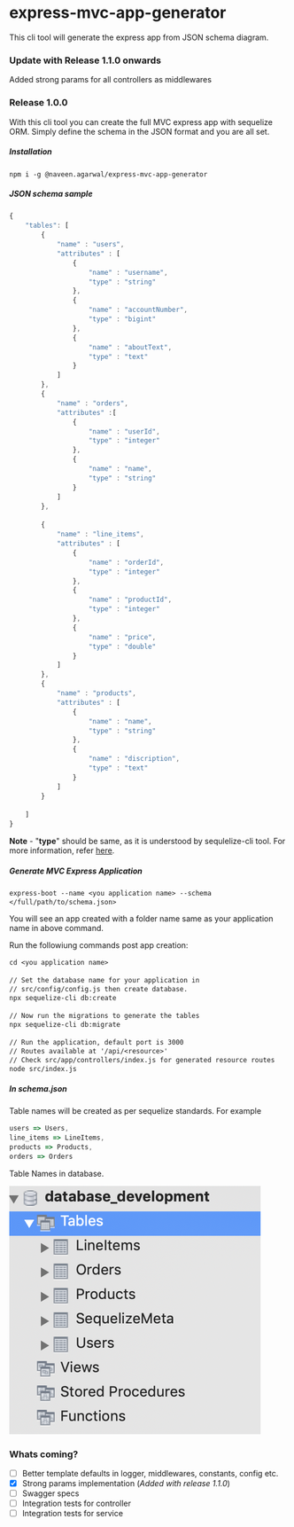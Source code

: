 # express-mvc-app-generator
This cli tool will generate the express app from JSON schema diagram.

### Update with Release 1.1.0 onwards
Added strong params for all controllers as middlewares

### Release 1.0.0
With this cli tool you can create the full MVC express app with sequelize ORM. Simply define the schema in the JSON format and you are all set.

##### Installation
```
npm i -g @naveen.agarwal/express-mvc-app-generator
```

##### JSON schema sample
```javascript
{
    "tables": [
        {
            "name" : "users",
            "attributes" : [
                {
                    "name" : "username",
                    "type" : "string"
                },
                {
                    "name" : "accountNumber",
                    "type" : "bigint"
                },
                {
                    "name" : "aboutText",
                    "type" : "text"
                }
            ]
        },
        {
            "name" : "orders",
            "attributes" :[
                {
                    "name" : "userId",
                    "type" : "integer"
                },
                {
                    "name" : "name",
                    "type" : "string"
                }
            ]
        },

        {
            "name" : "line_items",
            "attributes" : [
                {
                    "name" : "orderId",
                    "type" : "integer"
                },
                {
                    "name" : "productId",
                    "type" : "integer"
                },
                {
                    "name" : "price",
                    "type" : "double"
                }
            ]
        },
        {
            "name" : "products",
            "attributes" : [
                {
                    "name" : "name",
                    "type" : "string"
                },
                {
                    "name" : "discription",
                    "type" : "text"
                }
            ]
        }

    ]
}

```

**Note** - "**type**" should be same, as it is understood by sequlelize-cli tool. For more information, refer [here](https://sequelize.org/master/manual/migrations.html).

##### Generate MVC Express Application
```
express-boot --name <you application name> --schema </full/path/to/schema.json>
```

You will see an app created with a folder name same as your application name in above command.

Run the followiung commands post app creation:

```
cd <you application name>

// Set the database name for your application in
// src/config/config.js then create database.
npx sequelize-cli db:create

// Now run the migrations to generate the tables
npx sequelize-cli db:migrate

// Run the application, default port is 3000
// Routes available at '/api/<resource>'
// Check src/app/controllers/index.js for generated resource routes
node src/index.js
```

##### In schema.json
Table names will be created as per sequelize standards. For example
``` javascript
users => Users,
line_items => LineItems,
products => Products,
orders => Orders
```

Table Names in database.

![alt text](SampleDB.png "SampleDB")

### Whats coming?
- [ ] Better template defaults in logger, middlewares, constants, config etc.
- [x] Strong params implementation (*Added with release 1.1.0*)
- [ ] Swagger specs
- [ ] Integration tests for controller
- [ ] Integration tests for service
